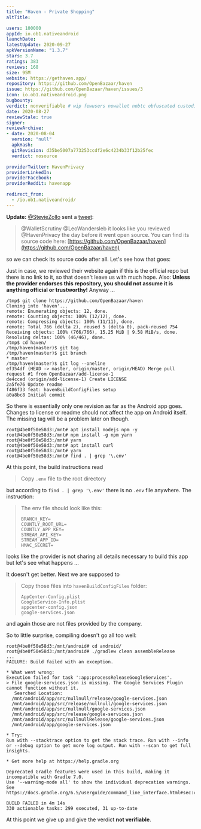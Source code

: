 ```yaml
---
title: "Haven - Private Shopping"
altTitle: 

users: 100000
appId: io.ob1.nativeandroid
launchDate: 
latestUpdate: 2020-09-27
apkVersionName: "1.3.7"
stars: 3.7
ratings: 383
reviews: 168
size: 95M
website: https://gethaven.app/
repository: https://github.com/OpenBazaar/haven
issue: https://github.com/OpenBazaar/haven/issues/3
icon: io.ob1.nativeandroid.png
bugbounty: 
verdict: nonverifiable # wip fewusers nowallet nobtc obfuscated custodial nosource nonverifiable reproducible bounty defunct
date: 2020-08-27
reviewStale: true
signer: 
reviewArchive:
- date: 2020-08-04
  version: "null"
  apkHash: 
  gitRevision: d35be5007a773253ccdf2e6c4234b33f12b25fec
  verdict: nosource

providerTwitter: HavenPrivacy
providerLinkedIn: 
providerFacebook: 
providerReddit: havenapp

redirect_from:
  - /io.ob1.nativeandroid/
---
```



**Update:** [@StevieZollo](https://twitter.com/StevieZollo) sent a
[tweet](https://twitter.com/StevieZollo/status/1299056449168052224):

> @WalletScrutiny @LeoWandersleb
> it looks like you reviewed @HavenPrivacy the day before it went open source.
  You can find its source code here: [https://github.com/OpenBazaar/haven](https://github.com/OpenBazaar/haven)

so we can check its source code after all. Let's see how that goes:

Just in case, we reviewed their website again if this is the official repo but
there is no link to it, so that doesn't leave us with much hope. Also: **Unless
the provider endorses this repository, you should not assume it is anything
official or trustworthy!** Anyway ...

```
/tmp$ git clone https://github.com/OpenBazaar/haven
Cloning into 'haven'...
remote: Enumerating objects: 12, done.
remote: Counting objects: 100% (12/12), done.
remote: Compressing objects: 100% (11/11), done.
remote: Total 766 (delta 2), reused 5 (delta 0), pack-reused 754
Receiving objects: 100% (766/766), 15.25 MiB | 9.58 MiB/s, done.
Resolving deltas: 100% (46/46), done.
/tmp$ cd haven/
/tmp/haven(master)$ git tag
/tmp/haven(master)$ git branch 
* master
/tmp/haven(master)$ git log --oneline
ef354df (HEAD -> master, origin/master, origin/HEAD) Merge pull request #1 from OpenBazaar/add-license-1
de4cced (origin/add-license-1) Create LICENSE
2a5fe76 Update readme
f486f33 feat: havenBuildConfigFiles setup
a0a8bc8 Initial commit
```

So there is essentially only one revision as far as the Android app goes. Changes to
license or readme should not affect the app on Android itself. The missing tag
will be a problem later on though.

```
root@4be0f50e58d3:/mnt# apt install nodejs npm -y
root@4be0f50e58d3:/mnt# npm install -g npm yarn
root@4be0f50e58d3:/mnt# yarn
root@4be0f50e58d3:/mnt# apt install curl
root@4be0f50e58d3:/mnt# yarn
root@4be0f50e58d3:/mnt# find . | grep '\.env'
```

At this point, the build instructions read

> Copy `.env` file to the root directory

but according to `find . | grep '\.env'` there is no `.env` file anywhere. The
instruction:

> The env file should look like this:
> ```
> BRANCH_KEY=
> COUNTLY_ROOT_URL=
> COUNTLY_APP_KEY=
> STREAM_API_KEY=
> STREAM_APP_ID=
> HMAC_SECRET=
> ```

looks like the provider is not sharing all details necessary to build this app
but let's see what happens ...

It doesn't get better. Next we are supposed to

> Copy those files into `havenBuildConfigFiles` folder:
> ```
> AppCenter-Config.plist
> GoogleService-Info.plist
> appcenter-config.json
> google-services.json
> ```

and again those are not files provided by the company.

So to little surprise, compiling doesn't go all too well:

```
root@4be0f50e58d3:/mnt/android# cd android/
root@4be0f50e58d3:/mnt/android# ./gradlew clean assembleRelease
...
FAILURE: Build failed with an exception.

* What went wrong:
Execution failed for task ':app:processReleaseGoogleServices'.
> File google-services.json is missing. The Google Services Plugin cannot function without it. 
   Searched Location: 
  /mnt/android/app/src/nullnull/release/google-services.json
  /mnt/android/app/src/release/nullnull/google-services.json
  /mnt/android/app/src/nullnull/google-services.json
  /mnt/android/app/src/release/google-services.json
  /mnt/android/app/src/nullnullRelease/google-services.json
  /mnt/android/app/google-services.json

* Try:
Run with --stacktrace option to get the stack trace. Run with --info or --debug option to get more log output. Run with --scan to get full insights.

* Get more help at https://help.gradle.org

Deprecated Gradle features were used in this build, making it incompatible with Gradle 7.0.
Use '--warning-mode all' to show the individual deprecation warnings.
See https://docs.gradle.org/6.5/userguide/command_line_interface.html#sec:command_line_warnings

BUILD FAILED in 4m 14s
330 actionable tasks: 299 executed, 31 up-to-date
```

At this point we give up and give the verdict **not verifiable**.
